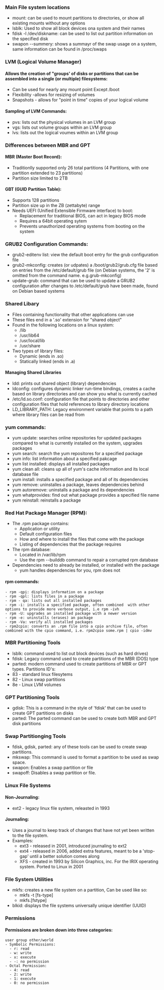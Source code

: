 ### Main File system locations
- mount: can be used to mount partitions to directories, or show all existing mounts without any options
- lsblk: Used to show all block devices ona system and their names
- fdisk -l /dev/diskname: can be used to list out partition information on the specified disk
- swapon --summery: shows a summayr of the swap usage on a system, same information can be found in /proc/swaps


### LVM (Logical Volume Manager)

 #### Allows the creation of "groups' of disks or partitions that can be assembled into a single (or multiple) filesystems:
  - Can be used for nearly any mount point Except /boot
  - Flexibility -allows for resizing of volumes
  - Snapshots - allows for "point in time" copies of your logical volume
 #### Sampling of LVM Commands:
  - pvs: lists out the physical volumes in an LVM group
  - vgs: lists out volume groups within an LVM group
  - lvs: lists out the logical voumes within an LVM group
 
### Differences between MBR and GPT

 #### MBR (Master Boot Record):
  - Traditionlly supported only 26 total partitions (4 Partitions, with one partition extended to 23 partitions)
  - Partition size limited to 2TB
 #### GBT (GUID Partition Table):
  - Supports 128 partitions
  - Partition size up in the ZB (zettabyte) range
  - Needs UEFI (Unified Extensible Firmware interface) to boot:
    - Replacement for traditional BIOS, can act in legacy BIOS mode
    - Requires a 64bit operating sytem
    - Prevents unauthorized operating systems from booting on the system

### GRUB2 Configuration Commands:
- grub2-editenv list: view the default boot entry for the grub configuration file
- grub2-mkconfig: creates (or udpates) a /boot/grub2/grub.cfg file based on entries from the /etc/default/grub file (on Debian systems, the '2' is omitted from the command name. e.g.grub-mkconfig)
- update-grub: command that can be used to update a GRUB2 configuration after changes to /etc/default/grub have been made, found on Debian based systems

### Shared Libary 
- Files containing functionality that other applications can use
- These files end in a '.so' extension for "shared object"
- Found in the following locations on a linux system:
  - /lib
  - /usr/lib64
  - /usr/local/lib
  - /usr/share
- Two types of library files:
  - Dynamic (ends in .so)
  - Statically linked (ends in .a)
 #### Managing Shared Libraries
  - ldd: prints out shared object (library) dependencies
  - ldconfig: configures dynamic linker run-time bindings, creates a cache based on library directories and can show you what is currently cached
  - /etc/ld.so.conf: configuration file that points to directories and other configuration files that hold references to library directory locations
  - LD_LIBRARY_PATH: Legacy environment variable that points to a path where library files can be read from 

### yum commands:
 - yum update:  searches online repositories for updated packages compared to what is currently installed on the system, upgrades packages
 - yum search: search the yum repositores for a specified package
 - yum info: list information about a specified pakcage
 - yum list installed: displays all installed packages
 - yum clean all: cleans up all of yum's cache information and its local database file
 - yum install: installs a specified package and all of its dependencies
 - yum remove: uninstalles a package, leaves dependencies behind
 - yum autoremove: uninstalls a package and its dependencies
 - yum whatprovides: find out what package provides a specified file name
 - yum reinstall: reinstalls a package
 
 ### Red Hat Package Manager (RPM):
  - The .rpm package contains:
    - Application or utility
    - Default configuration files
    - How and where to install the files that come with the package
    - Listing of dependencies that the package requires
  - The rpm database:
    - Located in /var/lib/rpm
    - Use the rpm --builddb command to repair a corrupted rpm database
  - Dependencies need to already be installed, or installed with the package
    - yum handles dependencies for you, rpm does not
  #### rpm commands:
    - rpm -qpi: displays information on a package 
    - rpm -qpl: lists files in a package
    - rpm - qa: lists out all installed packages
    - rpm -i: installs a specified package, often combined  with other options to provide more verbose output, i.e rpm -ivh
    - rpm -U: upgrades an installed package with a newer version
    - rpm -e: uninstalls (erases) an package
    - rpm -Va: verify all installed packages
    - rpm2cpio: converts an .rpm file into a cpio archive file, often combined with the cpio command, i.e. rpm2cpio some.rpm | cpio -idmv

### MBR Partitioning Tools
 - lsblk: command used to list out block devices (such as hard drives)
 - fdisk: Legacy command used to create partitions of the MBR (DOS) type
 - parted: modern command used to create partitions of MBR or GPT types.
 Partitions ID's:
  - 83 - standard linux filesytems
  - 82 - Linux swap partitions
  - 8e - Linux LVM volumes
 
### GPT Partitioning Tools
 - gdisk: This is a command in the style of 'fdisk' that can be used to create GPT partitions on disks
 - parted: The parted command can be used to create both MBR and GPT disk partitions
 
### Swap Partitionging Tools
 - fdisk, gdisk, parted: any of these tools can be used to create swap partitions.
 - mkswap: This command is used to format a partition to be used as swap space.
 - swapon: Enables a swap partition or file
 - swapoff: Disables a swap partition or file.

### Linux File Systems
 #### Non-Journaling:
   - ext2 - legacy linux file system, releasted in 1993
 #### Journaling:
   - Uses a journal to keep track of changes that have not yet been written to the file system.
   - Examples:
      - ext3 - released in 2001, introduced journaling to ext2
      - ext4 - released in 2006, added extra features, meant to be a 'stop-gap' until a better solution comes along
      - XFS  - created in 1993 by Silicon Graphics, inc. For the IRIX operating system. Ported to Linux in 2001

### File System Utilities
 - mkfs: creates a new file system on a partition, Can be used like so:
    - mkfs -t [fs-type]
    - mkfs.[fstype]
 - blkid: displays the file systems universally unique identifier (UUID)
 
### Permissions
 #### Permissions are broken down into three categories:
    user group other/world
    - Symbolic Permissions:
      - r: read 
      - w: write
      - x: execute
      - -: no permission
    - Octal Permission:
      - 4: read
      - 2: write
      - 1: execute
      - 0: no permission
